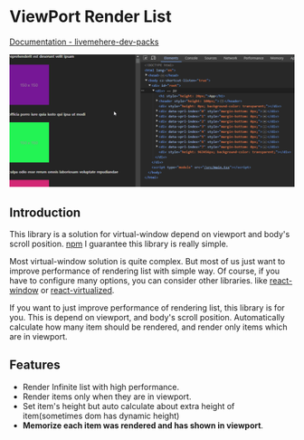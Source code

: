 # ViewPort Render List

[Documentation - livemehere-dev-packs](https://livemehere.github.io/livemehere-dev-packs/docs/viewport-render-list/what-is-this)

![example](./img/example.gif)

## Introduction

This library is a solution for virtual-window depend on viewport and body's scroll position. [npm](https://www.npmjs.com/package/viewport-render-list/)
I guarantee this library is really simple.

Most virtual-window solution is quite complex. But most of us just want to improve performance of rendering list with simple way.
Of course, if you have to configure many options, you can consider other libraries. like [react-window](https://www.npmjs.com/package/react-window) or [react-virtualized](https://www.npmjs.com/package/react-virtualized).

If you want to just improve performance of rendering list, this library is for you.
This is depend on viewport, and body's scroll position.
Automatically calculate how many item should be rendered, and render only items which are in viewport.

## Features

- Render Infinite list with high performance.
- Render items only when they are in viewport.
- Set item's height but auto calculate about extra height of item(sometimes dom has dynamic height)
- **Memorize each item was rendered and has shown in viewport**.
